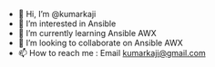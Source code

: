 - 👋 Hi, I’m @kumarkaji
- 👀 I’m interested in Ansible
- 🌱 I’m currently learning Ansible AWX
- 💞️ I’m looking to collaborate on Ansible AWX
- 📫 How to reach me : Email kumarkaji@gmail.com

<!---
kumarkaji/kumarkaji is a ✨ special ✨ repository because its `README.md` (this file) appears on your GitHub profile.
You can click the Preview link to take a look at your changes.
--->
